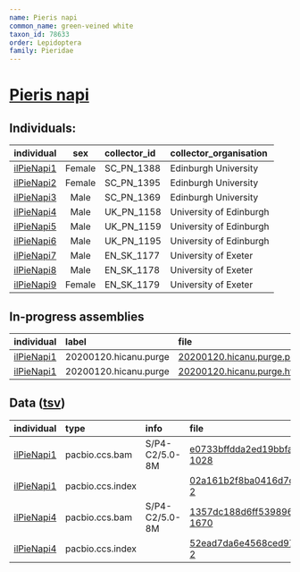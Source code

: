 ```yaml
---
name: Pieris napi
common_name: green-veined white 
taxon_id: 78633
order: Lepidoptera
family: Pieridae
---
```


# [Pieris napi](https://www.ebi.ac.uk/ena/data/taxonomy/v1/taxon/tax-id/78633)

## Individuals:

| individual | sex | collector_id | collector_organisation |
| :--------- | :-: | :----------- | :--------------------- |
| [ilPieNapi1](ilPieNapi1.md) | Female | SC_PN_1388 | Edinburgh University |
| [ilPieNapi2](ilPieNapi2.md) | Female | SC_PN_1395 | Edinburgh University |
| [ilPieNapi3](ilPieNapi3.md) | Male | SC_PN_1369 | Edinburgh University |
| [ilPieNapi4](ilPieNapi4.md) | Male | UK_PN_1158 | University of Edinburgh |
| [ilPieNapi5](ilPieNapi5.md) | Male | UK_PN_1159 | University of Edinburgh |
| [ilPieNapi6](ilPieNapi6.md) | Male | UK_PN_1195 | University of Edinburgh |
| [ilPieNapi7](ilPieNapi7.md) | Male | EN_SK_1177 | University of Exeter |
| [ilPieNapi8](ilPieNapi8.md) | Male | EN_SK_1178 | University of Exeter |
| [ilPieNapi9](ilPieNapi9.md) | Female | EN_SK_1179 | University of Exeter |

## In-progress assemblies

| individual | label | file |
| :--------- | :---- | :--- |
| [ilPieNapi1](ilPieNapi1.md) | 20200120.hicanu.purge | [20200120.hicanu.purge.prim.fasta.gz](https://darwin.cog.sanger.ac.uk/insects/Pieris_napi/ilPieNapi1/assemblies/working/20200120.hicanu.purge/20200120.hicanu.purge.prim.fasta.gz) |
| [ilPieNapi1](ilPieNapi1.md) | 20200120.hicanu.purge | [20200120.hicanu.purge.htig.fasta.gz](https://darwin.cog.sanger.ac.uk/insects/Pieris_napi/ilPieNapi1/assemblies/working/20200120.hicanu.purge/20200120.hicanu.purge.htig.fasta.gz) |

## Data ([tsv](Pieris_napi_data.tsv))

| individual | type | info | file |
| :--------- | :--- | :--- | :--- |
| [ilPieNapi1](ilPieNapi1.md) | pacbio.ccs.bam | S/P4-C2/5.0-8M | [e0733bffdda2ed19bbfabbc0b4748de0-1028](https://darwin.cog.sanger.ac.uk/insects/Pieris_napi/ilPieNapi1/genomic_data/pacbio/m64089_200107_170201.ccs.bam) |
| [ilPieNapi1](ilPieNapi1.md) | pacbio.ccs.index |  | [02a161b2f8ba0416d7df41a2e8baab76-2](https://darwin.cog.sanger.ac.uk/insects/Pieris_napi/ilPieNapi1/genomic_data/pacbio/m64089_200107_170201.ccs.bam.pbi) |
| [ilPieNapi4](ilPieNapi4.md) | pacbio.ccs.bam | S/P4-C2/5.0-8M | [1357dc188d6ff5398964168953ef79d7-1670](https://darwin.cog.sanger.ac.uk/insects/Pieris_napi/ilPieNapi4/genomic_data/pacbio/m64094_200221_161420.ccs.bam) |
| [ilPieNapi4](ilPieNapi4.md) | pacbio.ccs.index |  | [52ead7da6e4568ced97f87d630d7d955-2](https://darwin.cog.sanger.ac.uk/insects/Pieris_napi/ilPieNapi4/genomic_data/pacbio/m64094_200221_161420.ccs.bam.pbi) |
